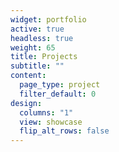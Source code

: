 ```yaml
---
widget: portfolio
active: true
headless: true
weight: 65
title: Projects
subtitle: ""
content:
  page_type: project
  filter_default: 0
design:
  columns: "1"
  view: showcase
  flip_alt_rows: false
---
```

